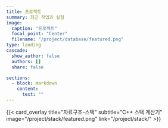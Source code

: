 ```yaml
---
title: 프로젝트
summary: 최근 작업과 실험
image:
  caption: "프로젝트"
  focal_point: "Center"
  filename: "/project/database/featured.png"
type: landing
cascade:
  show_author: false
  authors: []
  share: false

sections:
  - block: markdown
    content:
      text: ""
---
```


{{< card_overlay title="자료구조-스택" subtitle="C++ 스택 계산기" image="/project/stack/featured.png" link="/project/stack/" >}}
